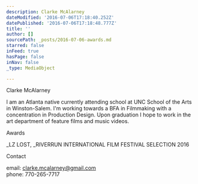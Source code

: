 ```yaml
---
description: Clarke McAlarney
dateModified: '2016-07-06T17:18:40.252Z'
datePublished: '2016-07-06T17:18:48.777Z'
title: ''
author: []
sourcePath: _posts/2016-07-06-awards.md
starred: false
inFeed: true
hasPage: false
inNav: false
_type: MediaObject

---
```

Clarke McAlarney

I am an Atlanta native currently attending school at UNC School of the Arts in Winston-Salem. I'm working towards a BFA in Filmmaking with a concentration in Production Design. Upon graduation I hope to work in the art department of feature films and music videos.

Awards

_LZ LOST, _RIVERRUN INTERNATIONAL FILM FESTIVAL SELECTION 2016

Contact

email: clarke.mcalarney@gmail.com  
phone: 770-265-7717